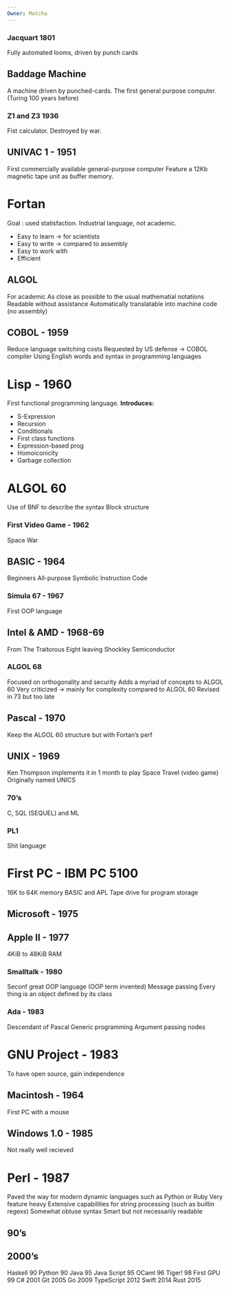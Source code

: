 ```yaml
---
Owner: Matcha
---
```

### Jacquart 1801
Fully automated looms, driven by punch cards
## Baddage Machine
A machine driven by punched-cards. The first general purpose computer. (Turing 100 years before)
  
### Z1 and Z3 1936
Fist calculator. Destroyed by war.
  
## UNIVAC 1 - 1951
First commercially available general-purpose computer
Feature a 12Kb magnetic tape unit as buffer memory.
  
  
# Fortan
Goal : used statisfaction. Industrial language, not academic.
- Easy to learn → for scientists
- Easy to write → compared to assembly
- Easy to work with
- Efficient
  
## ALGOL
For academic
As close as possible to the usual mathematial notations
Readable without assistance
Automatically translatable into machine code (no assembly)
  
## COBOL - 1959
Reduce language switching costs
Requested by US defense → COBOL compiler
Using English words and syntax in programming languages
  
# Lisp - 1960
First functional programming language.
**Introduces:**
- S-Expression
- Recursion
- Conditionals
- First class functions
- Expression-based prog
- Homoiconicity
- Garbage collection
  
# ALGOL 60
Use of BNF to describe the syntax
Block structure
  
### First Video Game - 1962
Space War
  
## BASIC - 1964
Beginners All-purpose Symbolic Instruction Code
  
  
### Simula 67 - 1967
First OOP language
  
## Intel & AMD - 1968-69
From The Traitorous Eight leaving Shockley Semiconductor
  
### ALGOL 68
Focused on orthogonality and security
Adds a myriad of concepts to ALGOL 60
Very criticized → mainly for complexity compared to ALGOL 60
Revised in 73 but too late
  
  
## Pascal - 1970
Keep the ALGOL 60 structure but with Fortan’s perf
  
  
## UNIX - 1969
Ken Thompson implements it in 1 month to play Space Travel (video game)
Originally named UNICS
  
### 70’s
C, SQL (SEQUEL) and ML
  
### PL1
Shit language
  
# First PC - IBM PC 5100
16K to 64K memory
BASIC and APL
Tape drive for program storage
  
## Microsoft - 1975
## Apple II - 1977
4KiB to 48KiB RAM
  
### Smalltalk - 1980
Seconf great OOP language (OOP term invented)
Message passing
Every thing is an object defined by its class
  
### Ada - 1983
Descendant of Pascal
Generic programming
Argument passing nodes
  
# GNU Project - 1983
To have open source, gain independence
  
## Macintosh - 1964
First PC with a mouse
  
## Windows 1.0 - 1985
Not really well recieved
  
# Perl - 1987
Paved the way for modern dynamic languages such as Python or Ruby
Very feature heavy
Extensive capabilities for string processing (such as builtin regexs)
Somewhat obtuse syntax
Smart but not necessarily readable
  
  
## 90’s
## 2000’s
Haskell 90
Python 90
Java 95
Java Script 95
OCaml 96
Tiger! 98
First GPU 99
C# 2001
Git 2005
Go 2009
TypeScript 2012
Swift 2014
Rust 2015